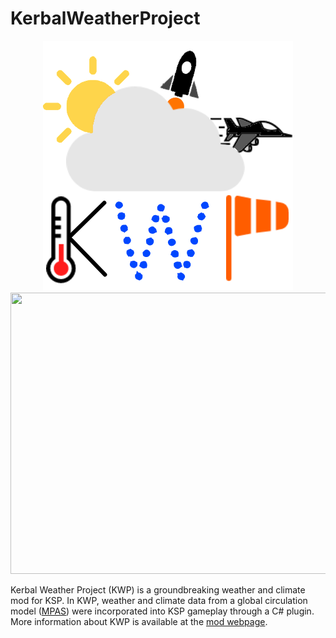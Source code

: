 # KerbalWeatherProject

<p align="center">
  <img width="400" height="400" src="GameData/KerbalWeatherProject/Textures/KWP_icon_large.png">
  <img width="800" height="450" src="Figures/olrtoa_hrly.gif">
</p>

Kerbal Weather Project (KWP) is a groundbreaking weather and climate mod for KSP. In KWP, weather and climate data from a global circulation model ([MPAS](https://mpas-dev.github.io/)) were incorporated into KSP gameplay through a C# plugin. More information about KWP is available at the [mod webpage](https://kerbalwxproject.space).
